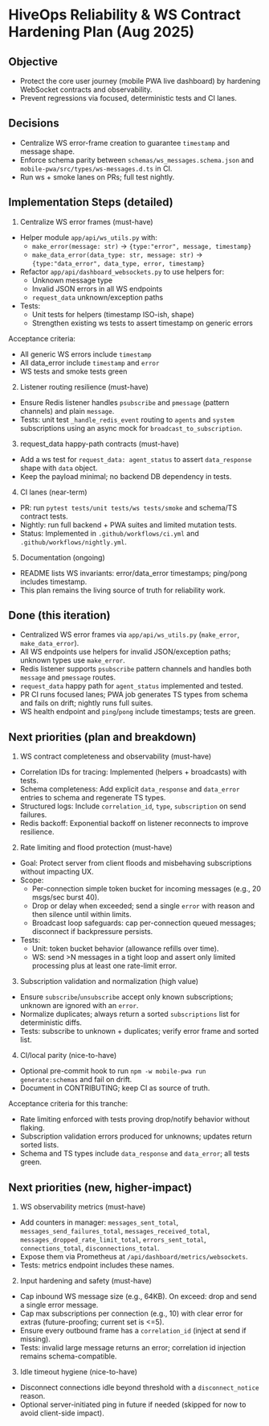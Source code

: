 # HiveOps Reliability & WS Contract Hardening Plan (Aug 2025)

## Objective
- Protect the core user journey (mobile PWA live dashboard) by hardening WebSocket contracts and observability.
- Prevent regressions via focused, deterministic tests and CI lanes.

## Decisions
- Centralize WS error-frame creation to guarantee `timestamp` and message shape.
- Enforce schema parity between `schemas/ws_messages.schema.json` and `mobile-pwa/src/types/ws-messages.d.ts` in CI.
- Run ws + smoke lanes on PRs; full test nightly.

## Implementation Steps (detailed)

1) Centralize WS error frames (must-have)
- Helper module `app/api/ws_utils.py` with:
  - `make_error(message: str)` → `{type:"error", message, timestamp}`
  - `make_data_error(data_type: str, message: str)` → `{type:"data_error", data_type, error, timestamp}`
- Refactor `app/api/dashboard_websockets.py` to use helpers for:
  - Unknown message type
  - Invalid JSON errors in all WS endpoints
  - `request_data` unknown/exception paths
- Tests:
  - Unit tests for helpers (timestamp ISO-ish, shape)
  - Strengthen existing ws tests to assert timestamp on generic errors

Acceptance criteria:
- All generic WS errors include `timestamp`
- All data_error include `timestamp` and `error`
- WS tests and smoke tests green

2) Listener routing resilience (must-have)
- Ensure Redis listener handles `psubscribe` and `pmessage` (pattern channels) and plain `message`.
- Tests: unit test `_handle_redis_event` routing to `agents` and `system` subscriptions using an async mock for `broadcast_to_subscription`.

3) request_data happy-path contracts (must-have)
- Add a ws test for `request_data: agent_status` to assert `data_response` shape with `data` object.
- Keep the payload minimal; no backend DB dependency in tests.

4) CI lanes (near-term)
 - PR: run `pytest tests/unit tests/ws tests/smoke` and schema/TS contract tests.
 - Nightly: run full backend + PWA suites and limited mutation tests.
 - Status: Implemented in `.github/workflows/ci.yml` and `.github/workflows/nightly.yml`.

5) Documentation (ongoing)
- README lists WS invariants: error/data_error timestamps; ping/pong includes timestamp.
- This plan remains the living source of truth for reliability work.

## Done (this iteration)
- Centralized WS error frames via `app/api/ws_utils.py` (`make_error`, `make_data_error`).
- All WS endpoints use helpers for invalid JSON/exception paths; unknown types use `make_error`.
- Redis listener supports `psubscribe` pattern channels and handles both `message` and `pmessage` routes.
- `request_data` happy path for `agent_status` implemented and tested.
- PR CI runs focused lanes; PWA job generates TS types from schema and fails on drift; nightly runs full suites.
- WS health endpoint and `ping`/`pong` include timestamps; tests are green.

## Next priorities (plan and breakdown)

1) WS contract completeness and observability (must-have)
- Correlation IDs for tracing: Implemented (helpers + broadcasts) with tests.
- Schema completeness: Add explicit `data_response` and `data_error` entries to schema and regenerate TS types.
- Structured logs: Include `correlation_id`, `type`, `subscription` on send failures.
- Redis backoff: Exponential backoff on listener reconnects to improve resilience.

2) Rate limiting and flood protection (must-have)
- Goal: Protect server from client floods and misbehaving subscriptions without impacting UX.
- Scope:
  - Per-connection simple token bucket for incoming messages (e.g., 20 msgs/sec burst 40).
  - Drop or delay when exceeded; send a single `error` with reason and then silence until within limits.
  - Broadcast loop safeguards: cap per-connection queued messages; disconnect if backpressure persists.
- Tests:
  - Unit: token bucket behavior (allowance refills over time).
  - WS: send >N messages in a tight loop and assert only limited processing plus at least one rate-limit error.

3) Subscription validation and normalization (high value)
- Ensure `subscribe`/`unsubscribe` accept only known subscriptions; unknown are ignored with an `error`.
- Normalize duplicates; always return a sorted `subscriptions` list for deterministic diffs.
- Tests: subscribe to unknown + duplicates; verify error frame and sorted list.

4) CI/local parity (nice-to-have)
- Optional pre-commit hook to run `npm -w mobile-pwa run generate:schemas` and fail on drift.
- Document in CONTRIBUTING; keep CI as source of truth.

Acceptance criteria for this tranche:
- Rate limiting enforced with tests proving drop/notify behavior without flaking.
- Subscription validation errors produced for unknowns; updates return sorted lists.
- Schema and TS types include `data_response` and `data_error`; all tests green.

## Next priorities (new, higher-impact)

1) WS observability metrics (must-have)
- Add counters in manager: `messages_sent_total`, `messages_send_failures_total`, `messages_received_total`, `messages_dropped_rate_limit_total`, `errors_sent_total`, `connections_total`, `disconnections_total`.
- Expose them via Prometheus at `/api/dashboard/metrics/websockets`.
- Tests: metrics endpoint includes these names.

2) Input hardening and safety (must-have)
- Cap inbound WS message size (e.g., 64KB). On exceed: drop and send a single error message.
- Cap max subscriptions per connection (e.g., 10) with clear error for extras (future-proofing; current set is <=5).
- Ensure every outbound frame has a `correlation_id` (inject at send if missing).
- Tests: invalid large message returns an error; correlation id injection remains schema-compatible.

3) Idle timeout hygiene (nice-to-have)
- Disconnect connections idle beyond threshold with a `disconnect_notice` reason.
- Optional server-initiated ping in future if needed (skipped for now to avoid client-side impact).
